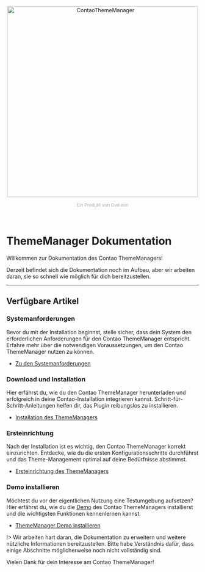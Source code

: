 <p align="center">
    <picture>
        <img src="https://contao-thememanager.github.io/core/logo_v_light.svg" width="500" alt="ContaoThemeManager">
    </picture>
</p>
<p align="center">
    <small style="color:#aeaeae;">Ein Produkt von <a href="https://www.oveleon.de/" style="color:#aeaeae; text-decoration: none;">Oveleon</a></small>
</p>
<br/>

# ThemeManager Dokumentation

Willkommen zur Dokumentation des Contao ThemeManagers!

Derzeit befindet sich die Dokumentation noch im Aufbau, aber wir arbeiten daran, sie so schnell wie möglich für dich 
bereitzustellen.

___

## Verfügbare Artikel

### Systemanforderungen
Bevor du mit der Installation beginnst, stelle sicher, dass dein System den erforderlichen Anforderungen für den 
Contao ThemeManager entspricht. Erfahre mehr über die notwendigen Voraussetzungen, um den Contao ThemeManager nutzen zu
können.
- <a href="installation/requirements" title="Systemanforderungen">Zu den Systemanforderungen</a>
   

### Download und Installation
Hier erfährst du, wie du den Contao ThemeManager herunterladen und erfolgreich in deine Contao-Installation integrieren 
kannst. Schritt-für-Schritt-Anleitungen helfen dir, das Plugin reibungslos zu installieren.
- <a href="installation/installation" title="Installation">Installation des ThemeManagers</a>


### Ersteinrichtung
Nach der Installation ist es wichtig, den Contao ThemeManager korrekt einzurichten. Entdecke, wie du die ersten 
Konfigurationsschritte durchführst und das Theme-Management optimal auf deine Bedürfnisse abstimmst.
- <a href="installation/setup" title="Ersteinrichtung">Ersteinrichtung des ThemeManagers</a>


### Demo installieren
Möchtest du vor der eigentlichen Nutzung eine Testumgebung aufsetzen? Hier erfährst du, wie du die 
[Demo](https://demo.contao-thememanager.com) des Contao ThemeManagers installierst und die wichtigsten Funktionen 
kennenlernen kannst.
- <a href="guides/step-by-step/demo" title="Demo installieren">ThemeManager Demo installieren</a>

!> Wir arbeiten hart daran, die Dokumentation zu erweitern und weitere nützliche Informationen bereitzustellen. Bitte
habe Verständnis dafür, dass einige Abschnitte möglicherweise noch nicht vollständig sind.


Vielen Dank für dein Interesse am Contao ThemeManager!
